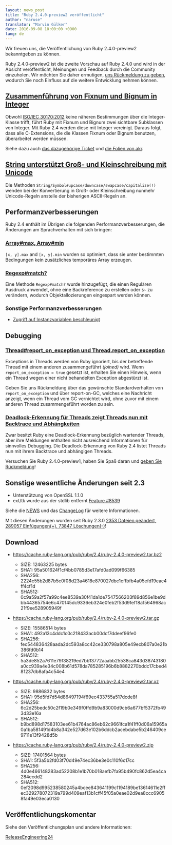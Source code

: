 ```yaml
---
layout: news_post
title: "Ruby 2.4.0-preview2 veröffentlicht"
author: "naruse"
translator: "Marvin Gülker"
date: 2016-09-08 18:00:00 +0900
lang: de
---
```


Wir freuen uns, die Veröffentlichung von Ruby 2.4.0-preview2
bekanntgeben zu können.

Ruby 2.4.0-preview2 ist die zweite Vorschau auf Ruby 2.4.0 und wird
in der Absicht veröffentlicht, Meinungen und Feedback durch die
Community einzuholen. Wir möchten Sie daher ermutigen, [uns Rückmeldung zu geben](https://bugs.ruby-lang.org/projects/ruby/wiki/HowToReport),
wodurch Sie noch Einfluss auf die weitere Entwicklung nehmen können.

## [Zusammenführung von Fixnum und Bignum in Integer](https://bugs.ruby-lang.org/issues/12005)

Obwohl [ISO/IEC 30170:2012](http://www.iso.org/iso/iso_catalogue/catalogue_tc/catalogue_detail.htm?csnumber=59579)
keine näheren Bestimmungen über die Integer-Klasse trifft, führt Ruby
mit Fixnum und Bignum zwei sichtbare Subklassen von Integer. Mit Ruby
2.4 werden diese mit Integer vereinigt.
Daraus folgt, dass alle C-Extensions, die die Klassen Fixnum oder
Bignum benutzen, überarbeitet werden müssen.

Siehe dazu auch [das dazugehörige Ticket](https://bugs.ruby-lang.org/issues/12005) und [die Folien von akr](http://www.a-k-r.org/pub/2016-09-08-rubykaigi-unified-integer.pdf).

## [String unterstützt Groß- und Kleinschreibung mit Unicode](https://bugs.ruby-lang.org/issues/10085)

Die Methoden `String/Symbol#upcase/downcase/swapcase/capitalize(!)`
wenden bei der Konvertierung in Groß- oder Kleinschreibung nunmehr
Unicode-Regeln anstelle der bisherigen ASCII-Regeln an.

## Performanzverbesserungen

Ruby 2.4 enthält im Übrigen die folgenden Performanzverbesserungen,
die Änderungen am Sprachverhalten mit sich bringen:

### [Array#max, Array#min](https://bugs.ruby-lang.org/issues/12172)

`[x, y].max` and `[x, y].min` wurden so optimiert, dass sie unter
bestimmten Bedingungen kein zusätzliches temporäres Array erzeugen.

### [Regexp#match?](https://bugs.ruby-lang.org/issues/8110)

Eine Methode `Regexp#match?` wurde hinzugefügt, die einen Regulären
Ausdruck anwendet, ohne eine Backreference zu erstellen oder `$~` zu
verändern, wodurch Objektallozierungen eingespart werden können.

### Sonstige Performanzverbesserungen

* [Zugriff auf Instanzvariablen beschleunigt](https://bugs.ruby-lang.org/issues/12274)

## Debugging

### [Thread#report_on_exception und Thread.report_on_exception](https://bugs.ruby-lang.org/issues/6647)

Exceptions in Threads werden von Ruby ignoriert, bis der betreffende
Thread mit einem anderen zusammengeführt _(joined)_ wird. Wenn
`report_on_exception = true` gesetzt ist, erhalten Sie einen Hinweis,
wenn ein Thread wegen einer nicht behandelten Exception abgestürzt
ist.

Geben Sie uns Rückmeldung über das gewünschte Standardverhalten von
`report_on_exception` und über report-on-GC, welches eine Nachricht
anzeigt, wenn ein Thread vom GC vernichtet wird, ohne zuvor mit
einem anderen Thread zusammengeführt worden zu sein.

### [Deadlock-Erkennung für Threads zeigt Threads nun mit Backtrace und Abhängkeiten](https://bugs.ruby-lang.org/issues/8214)

Zwar besitzt Ruby eine Deadlock-Erkennung bezüglich wartender Threads,
aber ihre Meldungen enthalten nicht ausreichend Informationen für
sinnvolles Debugging.
Die Deadlock-Erkennung von Ruby 2.4 listet Threads nun mit ihrem
Backtrace und abhängigen Threads.

Versuchen Sie Ruby 2.4.0-preview1, haben Sie Spaß daran und [geben Sie Rückmeldung](https://bugs.ruby-lang.org/projects/ruby/wiki/HowToReport)!

## Sonstige wesentliche Änderungen seit 2.3

* Unterstützung von OpenSSL 1.1.0
* ext/tk wurde aus der stdlib entfernt [Feature #8539](https://bugs.ruby-lang.org/issues/8539)

Siehe die [NEWS](https://github.com/ruby/ruby/blob/v2_4_0_preview2/NEWS)
und das [ChangeLog](https://github.com/ruby/ruby/blob/v2_4_0_preview2/ChangeLog)
für weitere Informationen.

Mit diesen Änderungen wurden seit Ruby 2.3.0
[2353 Dateien geändert, 289057 Einfügungen(+), 73847 Löschungen(-)](https://github.com/ruby/ruby/compare/v2_3_0...v2_4_0_preview2)!

## Download

* <https://cache.ruby-lang.org/pub/ruby/2.4/ruby-2.4.0-preview2.tar.bz2>

  * SIZE:   12463225 bytes
  * SHA1:   95a501624f1cf4bb0785d3e17afd0ad099f66385
  * SHA256: 2224c55b2d87b5c0f08d23a4618e870027dbc1cffbfb4a05efd19eac4ff4cf1d
  * SHA512: 0c9a59a2f57a99c4ee8539a30f41da1de7547566203f89d856e1be9dbb44365754e6c470145dc9336eb324e0feb2f53d9fef18a1564968ac21f9ee528905949f

* <https://cache.ruby-lang.org/pub/ruby/2.4/ruby-2.4.0-preview2.tar.gz>

  * SIZE:   15586514 bytes
  * SHA1:   492a13c4ddc1c0c218433acb00dcf7ddeef96fe0
  * SHA256: fec544836428aada2dc593a8cc42ce330798a805e49ecb807a0e21b386fd0b14
  * SHA512: 5a3de852a7611e79f38219ed7bb13772aaabb25538ca843d38743180a0cc939a4e34c008b61d578da785285196b6b8882270bddc17cbed481237db8afa4c54e4

* <https://cache.ruby-lang.org/pub/ruby/2.4/ruby-2.4.0-preview2.tar.xz>

  * SIZE:   9886832 bytes
  * SHA1:   95d5fd7d54d86497194f69ec433755a517dcde8f
  * SHA256: 6c2d25bedc50c2f19b0e349f0ffd9b9a83000d9cb6a677bf5372fb493d33e16a
  * SHA512: b9bd898d17583103ee61b4764ac86eb62c9661fca1f41ff0d06a15965a0a1ba581491d4b8a342e527d63e102b6ddcb2acebdabe5b246409ce9711e13f9428d5b

* <https://cache.ruby-lang.org/pub/ruby/2.4/ruby-2.4.0-preview2.zip>

  * SIZE:   17401564 bytes
  * SHA1:   5f3a5b2fd03f70d49e74ec36be3e0c110f6c17cc
  * SHA256: 4d0e466148283ad52208b1e1b70b018aefb7fa95b490fc862d5ea4ca284ecdd2
  * SHA512: 0ef2098d995238580245a4bcee843641199c1194189be13614611e2ffec329278072319a799d409eaf13b1cff45f05a0eae02d9ea8ccc69058fa49e03eca0130

## Veröffentlichungskomentar

Siehe den Veröffentlichungsplan und andere Informationen:

[ReleaseEngineering24](https://bugs.ruby-lang.org/projects/ruby-trunk/wiki/ReleaseEngineering24)
